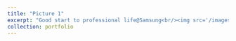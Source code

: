 ```yaml
---
title: "Picture 1"
excerpt: "Good start to professional life@Samsung<br/><img src='/images/samsung.jpg'>"
collection: portfolio
---
```

